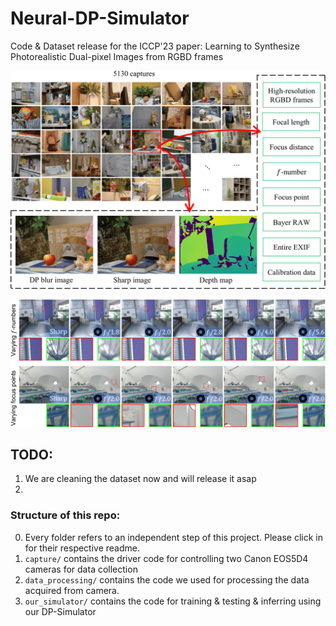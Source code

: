 # Neural-DP-Simulator
Code &amp; Dataset release for the ICCP'23 paper: Learning to Synthesize Photorealistic Dual-pixel Images from RGBD frames



![DP5K Dataset](teaser/dataset_summary.png)

![Neural-DP-Simulator](teaser/our_render_from_rgbd.png)


## TODO:
1. We are cleaning the dataset now and will release it asap
2. 


### Structure of this repo:  
0. Every folder refers to an independent step of this project. Please click in for their respective readme.
1. `capture/` contains the driver code for controlling two Canon EOS5D4 cameras for data collection
2. `data_processing/` contains the code we used for processing the data acquired from camera.  
3. `our_simulator/` contains the code for training & testing & inferring using our DP-Simulator 
### 







